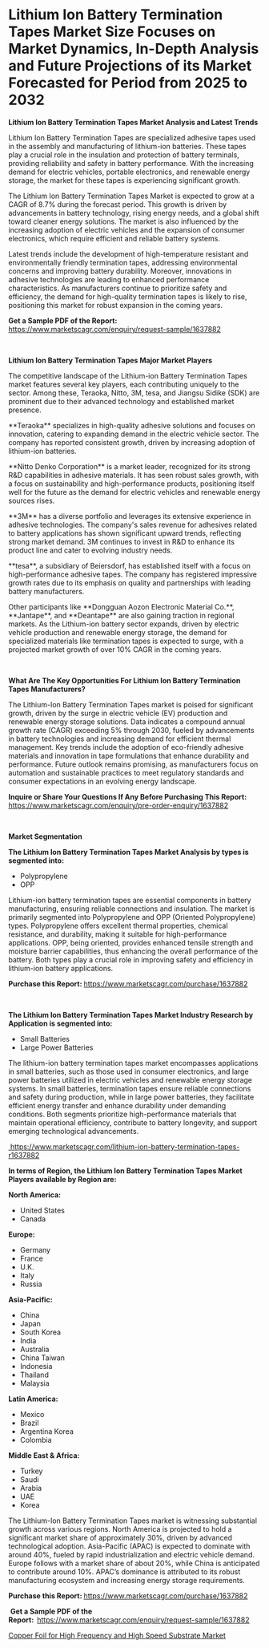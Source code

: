 <p><h1>Lithium Ion Battery Termination Tapes Market Size Focuses on Market Dynamics, In-Depth Analysis and Future Projections of its Market Forecasted for Period from 2025 to 2032</h1></p><p><strong>Lithium Ion Battery Termination Tapes Market Analysis and Latest Trends</strong></p>
<p><p>Lithium Ion Battery Termination Tapes are specialized adhesive tapes used in the assembly and manufacturing of lithium-ion batteries. These tapes play a crucial role in the insulation and protection of battery terminals, providing reliability and safety in battery performance. With the increasing demand for electric vehicles, portable electronics, and renewable energy storage, the market for these tapes is experiencing significant growth.</p><p>The Lithium Ion Battery Termination Tapes Market is expected to grow at a CAGR of 8.7% during the forecast period. This growth is driven by advancements in battery technology, rising energy needs, and a global shift toward cleaner energy solutions. The market is also influenced by the increasing adoption of electric vehicles and the expansion of consumer electronics, which require efficient and reliable battery systems.</p><p>Latest trends include the development of high-temperature resistant and environmentally friendly termination tapes, addressing environmental concerns and improving battery durability. Moreover, innovations in adhesive technologies are leading to enhanced performance characteristics. As manufacturers continue to prioritize safety and efficiency, the demand for high-quality termination tapes is likely to rise, positioning this market for robust expansion in the coming years.</p></p>
<p><strong>Get a Sample PDF of the Report:&nbsp;</strong> <a href="https://www.marketscagr.com/enquiry/request-sample/1637882?utm_campaign=2945&utm_medium=2&utm_source=Github&utm_content=ia&utm_term=08032025&utm_id=lithium-ion-battery-termination-tapes">https://www.marketscagr.com/enquiry/request-sample/1637882</a></p>
<p>&nbsp;</p>
<p><strong>Lithium Ion Battery Termination Tapes Major Market Players</strong></p>
<p><p>The competitive landscape of the Lithium-ion Battery Termination Tapes market features several key players, each contributing uniquely to the sector. Among these, Teraoka, Nitto, 3M, tesa, and Jiangsu Sidike (SDK) are prominent due to their advanced technology and established market presence.</p><p>**Teraoka** specializes in high-quality adhesive solutions and focuses on innovation, catering to expanding demand in the electric vehicle sector. The company has reported consistent growth, driven by increasing adoption of lithium-ion batteries.</p><p>**Nitto Denko Corporation** is a market leader, recognized for its strong R&D capabilities in adhesive materials. It has seen robust sales growth, with a focus on sustainability and high-performance products, positioning itself well for the future as the demand for electric vehicles and renewable energy sources rises.</p><p>**3M** has a diverse portfolio and leverages its extensive experience in adhesive technologies. The company's sales revenue for adhesives related to battery applications has shown significant upward trends, reflecting strong market demand. 3M continues to invest in R&D to enhance its product line and cater to evolving industry needs.</p><p>**tesa**, a subsidiary of Beiersdorf, has established itself with a focus on high-performance adhesive tapes. The company has registered impressive growth rates due to its emphasis on quality and partnerships with leading battery manufacturers. </p><p>Other participants like **Dongguan Aozon Electronic Material Co.**, **Jantape**, and **Deantape** are also gaining traction in regional markets. As the Lithium-ion battery sector expands, driven by electric vehicle production and renewable energy storage, the demand for specialized materials like termination tapes is expected to surge, with a projected market growth of over 10% CAGR in the coming years.</p></p>
<p>&nbsp;</p>
<p><strong>What Are The Key Opportunities For Lithium Ion Battery Termination Tapes Manufacturers?</strong></p>
<p><p>The Lithium-Ion Battery Termination Tapes market is poised for significant growth, driven by the surge in electric vehicle (EV) production and renewable energy storage solutions. Data indicates a compound annual growth rate (CAGR) exceeding 5% through 2030, fueled by advancements in battery technologies and increasing demand for efficient thermal management. Key trends include the adoption of eco-friendly adhesive materials and innovation in tape formulations that enhance durability and performance. Future outlook remains promising, as manufacturers focus on automation and sustainable practices to meet regulatory standards and consumer expectations in an evolving energy landscape.</p></p>
<p><strong>Inquire or Share Your Questions If Any Before Purchasing This Report:</strong> <a href="https://www.marketscagr.com/enquiry/pre-order-enquiry/1637882?utm_campaign=2945&utm_medium=2&utm_source=Github&utm_content=ia&utm_term=08032025&utm_id=lithium-ion-battery-termination-tapes">https://www.marketscagr.com/enquiry/pre-order-enquiry/1637882</a></p>
<p>&nbsp;</p>
<p><strong>Market Segmentation</strong></p>
<p><strong>The Lithium Ion Battery Termination Tapes Market Analysis by types is segmented into:</strong></p>
<p><ul><li>Polypropylene</li><li>OPP</li></ul></p>
<p><p>Lithium-ion battery termination tapes are essential components in battery manufacturing, ensuring reliable connections and insulation. The market is primarily segmented into Polypropylene and OPP (Oriented Polypropylene) types. Polypropylene offers excellent thermal properties, chemical resistance, and durability, making it suitable for high-performance applications. OPP, being oriented, provides enhanced tensile strength and moisture barrier capabilities, thus enhancing the overall performance of the battery. Both types play a crucial role in improving safety and efficiency in lithium-ion battery applications.</p></p>
<p><strong>Purchase this Report:&nbsp;</strong><a href="https://www.marketscagr.com/purchase/1637882?utm_campaign=2945&utm_medium=2&utm_source=Github&utm_content=ia&utm_term=08032025&utm_id=lithium-ion-battery-termination-tapes">https://www.marketscagr.com/purchase/1637882</a></p>
<p>&nbsp;</p>
<p><strong>The Lithium Ion Battery Termination Tapes Market Industry Research by Application is segmented into:</strong></p>
<p><ul><li>Small Batteries</li><li>Large Power Batteries</li></ul></p>
<p><p>The lithium-ion battery termination tapes market encompasses applications in small batteries, such as those used in consumer electronics, and large power batteries utilized in electric vehicles and renewable energy storage systems. In small batteries, termination tapes ensure reliable connections and safety during production, while in large power batteries, they facilitate efficient energy transfer and enhance durability under demanding conditions. Both segments prioritize high-performance materials that maintain operational efficiency, contribute to battery longevity, and support emerging technological advancements.</p></p>
<p><a href="https://www.marketscagr.com/lithium-ion-battery-termination-tapes-r1637882?utm_campaign=2945&utm_medium=2&utm_source=Github&utm_content=ia&utm_term=08032025&utm_id=lithium-ion-battery-termination-tapes">&nbsp;https://www.marketscagr.com/lithium-ion-battery-termination-tapes-r1637882</a></p>
<p><strong>In terms of Region, the Lithium Ion Battery Termination Tapes Market Players available by Region are:</strong></p>
<p>
    <p> <strong> North America: </strong>
        <ul>
            <li>United States</li>
            <li>Canada</li>
        </ul>
        </p> 
    <p> <strong> Europe: </strong>
        <ul>
            <li>Germany</li>
            <li>France</li>
            <li>U.K.</li>
            <li>Italy</li>
            <li>Russia</li>
        </ul>
        </p> 
    <p> <strong> Asia-Pacific: </strong>
        <ul>
            <li>China</li>
            <li>Japan</li>
            <li>South Korea</li>
            <li>India</li>
            <li>Australia</li>
            <li>China Taiwan</li>
            <li>Indonesia</li>
            <li>Thailand</li>
            <li>Malaysia</li>
        </ul>
        </p> 
    <p> <strong> Latin America: </strong>
        <ul>
            <li>Mexico</li>
            <li>Brazil</li>
            <li>Argentina Korea</li>
            <li>Colombia</li>
        </ul>
        </p> 
    <p> <strong> Middle East & Africa: </strong>
        <ul>
            <li>Turkey</li>
            <li>Saudi</li>
            <li>Arabia</li>
            <li>UAE</li>
            <li>Korea</li>
        </ul>
    </p>
    </p>
<p><p>The Lithium-Ion Battery Termination Tapes market is witnessing substantial growth across various regions. North America is projected to hold a significant market share of approximately 30%, driven by advanced technological adoption. Asia-Pacific (APAC) is expected to dominate with around 40%, fueled by rapid industrialization and electric vehicle demand. Europe follows with a market share of about 20%, while China is anticipated to contribute around 10%. APAC’s dominance is attributed to its robust manufacturing ecosystem and increasing energy storage requirements.</p></p>
<p><strong>Purchase this Report: </strong><a href="https://www.marketscagr.com/purchase/1637882?utm_campaign=2945&utm_medium=2&utm_source=Github&utm_content=ia&utm_term=08032025&utm_id=lithium-ion-battery-termination-tapes">https://www.marketscagr.com/purchase/1637882</a></p>
<p>&nbsp;<strong>Get a Sample PDF of the Report:&nbsp;&nbsp;</strong><a href="https://www.marketscagr.com/enquiry/request-sample/1637882?utm_campaign=2945&utm_medium=2&utm_source=Github&utm_content=ia&utm_term=08032025&utm_id=lithium-ion-battery-termination-tapes">https://www.marketscagr.com/enquiry/request-sample/1637882</a></p>
<p><strong></strong></p>
<p><p><a href="https://github.com/ternainglin/Market-Research-Report-List-1/blob/main/copper-foil-for-high-frequency-and-high-speed-substrate-market.md?utm_campaign=2945&utm_medium=2&utm_source=Github&utm_content=ia&utm_term=08032025&utm_id=lithium-ion-battery-termination-tapes">Copper Foil for High Frequency and High Speed Substrate Market</a></p></p>